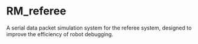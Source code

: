 # RM_referee
A serial data packet simulation system for the referee system, designed to improve the efficiency of robot debugging.
